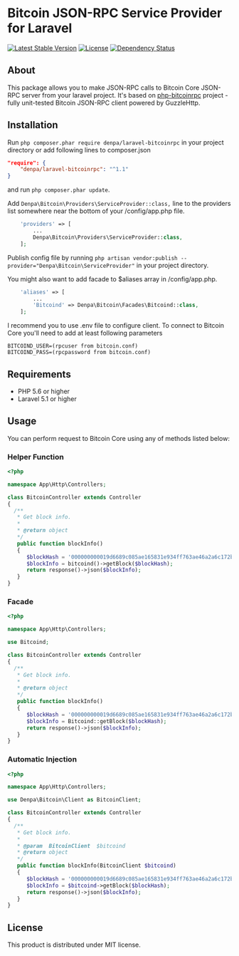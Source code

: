 # Bitcoin JSON-RPC Service Provider for Laravel

[![Latest Stable Version](https://poser.pugx.org/denpa/laravel-bitcoinrpc/v/stable)](https://packagist.org/packages/denpa/laravel-bitcoinrpc) [![License](https://poser.pugx.org/denpa/laravel-bitcoinrpc/license)](https://packagist.org/packages/denpa/laravel-bitcoinrpc) [![Dependency Status](https://www.versioneye.com/user/projects/5891ae3a6a0b7c0054e4df90/badge.svg?style=rounded)](https://www.versioneye.com/user/projects/5891ae3a6a0b7c0054e4df90)

## About
This package allows you to make JSON-RPC calls to Bitcoin Core JSON-RPC server from your laravel project.
It's based on [php-bitcoinrpc](https://github.com/denpamusic/php-bitcoinrpc) project - fully unit-tested Bitcoin JSON-RPC client powered by GuzzleHttp.

## Installation
Run ```php composer.phar require denpa/laravel-bitcoinrpc``` in your project directory or add following lines to composer.json
```json
"require": {
    "denpa/laravel-bitcoinrpc": "^1.1"
}
```
and run ```php composer.phar update```.

Add `Denpa\Bitcoin\Providers\ServiceProvider::class,` line to the providers list somewhere near the bottom of your /config/app.php file.
```php
    'providers' => [
    	...
        Denpa\Bitcoin\Providers\ServiceProvider::class,
	];
```

Publish config file by running
`php artisan vendor:publish --provider="Denpa\Bitcoin\ServiceProvider"` in your project directory.

You might also want to add facade to $aliases array in /config/app.php.
```php
    'aliases' => [
    	...
        'Bitcoind' => Denpa\Bitcoin\Facades\Bitcoind::class,
	];
```

I recommend you to use .env file to configure client.
To connect to Bitcoin Core you'll need to add at least following parameters
```
BITCOIND_USER=(rpcuser from bitcoin.conf)
BITCOIND_PASS=(rpcpassword from bitcoin.conf)
```

## Requirements
* PHP 5.6 or higher
* Laravel 5.1 or higher

## Usage
You can perform request to Bitcoin Core using any of methods listed below:
### Helper Function
```php
<?php

namespace App\Http\Controllers;

class BitcoinController extends Controller
{
  /**
   * Get block info.
   *
   * @return object
   */
   public function blockInfo()
   {
      $blockHash = '000000000019d6689c085ae165831e934ff763ae46a2a6c172b3f1b60a8ce26f';
      $blockInfo = bitcoind()->getBlock($blockHash);
      return response()->json($blockInfo);
   }
}
```

### Facade
```php
<?php

namespace App\Http\Controllers;

use Bitcoind;

class BitcoinController extends Controller
{
  /**
   * Get block info.
   *
   * @return object
   */
   public function blockInfo()
   {
      $blockHash = '000000000019d6689c085ae165831e934ff763ae46a2a6c172b3f1b60a8ce26f';
      $blockInfo = Bitcoind::getBlock($blockHash);
      return response()->json($blockInfo);
   }
}
```

### Automatic Injection
```php
<?php

namespace App\Http\Controllers;

use Denpa\Bitcoin\Client as BitcoinClient;

class BitcoinController extends Controller
{
  /**
   * Get block info.
   *
   * @param  BitcoinClient  $bitcoind
   * @return object
   */
   public function blockInfo(BitcoinClient $bitcoind)
   {
      $blockHash = '000000000019d6689c085ae165831e934ff763ae46a2a6c172b3f1b60a8ce26f';
      $blockInfo = $bitcoind->getBlock($blockHash);
      return response()->json($blockInfo);
   }
}
```

## License

This product is distributed under MIT license.

